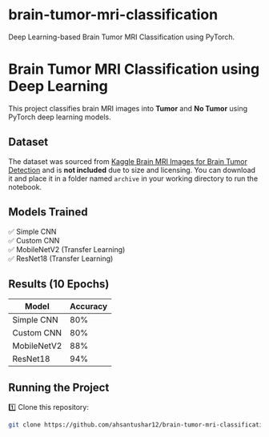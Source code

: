 # brain-tumor-mri-classification
Deep Learning-based Brain Tumor MRI Classification using PyTorch.
# Brain Tumor MRI Classification using Deep Learning

This project classifies brain MRI images into **Tumor** and **No Tumor** using PyTorch deep learning models.

## Dataset

The dataset was sourced from [Kaggle Brain MRI Images for Brain Tumor Detection](https://www.kaggle.com/navoneel/brain-mri-images-for-brain-tumor-detection) and is **not included** due to size and licensing. You can download it and place it in a folder named `archive` in your working directory to run the notebook.

## Models Trained

✅ Simple CNN  
✅ Custom CNN  
✅ MobileNetV2 (Transfer Learning)  
✅ ResNet18 (Transfer Learning)

## Results (10 Epochs)

| Model       | Accuracy |
|-------------|----------|
| Simple CNN  | 80%      |
| Custom CNN  | 80%      |
| MobileNetV2 | 88%      |
| ResNet18    | 94%      |

## Running the Project

1️⃣ Clone this repository:
```bash
git clone https://github.com/ahsantushar12/brain-tumor-mri-classification.git
